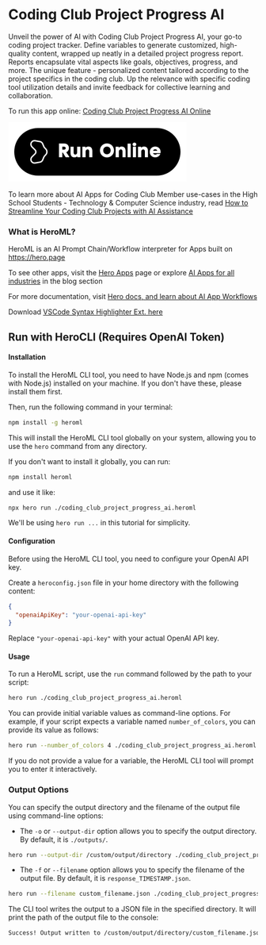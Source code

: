 # Coding Club Project Progress AI

Unveil the power of AI with Coding Club Project Progress AI, your go-to coding project tracker. Define variables to generate customized, high-quality content, wrapped up neatly in a detailed project progress report. Reports encapsulate vital aspects like goals, objectives, progress, and more. The unique feature - personalized content tailored according to the project specifics in the coding club. Up the relevance with specific coding tool utilization details and invite feedback for collective learning and collaboration.

To run this app online: [Coding Club Project Progress AI Online](https://hero.page/app/coding-club-project-progress-ai-ai-powered-coding-project-tracker/fVTFCJO16oM25NUceBnW)

[![Run Coding Club Project Progress AI Online](/assets/run.svg)](https://hero.page/app/coding-club-project-progress-ai-ai-powered-coding-project-tracker/fVTFCJO16oM25NUceBnW)

To learn more about AI Apps for Coding Club Member use-cases in the High School Students - Technology & Computer Science industry, read [How to Streamline Your Coding Club Projects with AI Assistance](https://hero.page/blog/ai/high-school-students-technology-and-computer-science/how-to-streamline-your-coding-club-projects-with-ai-assistance/170974)

### What is HeroML?
HeroML is an AI Prompt Chain/Workflow interpreter for Apps built on https://hero.page 

To see other apps, visit the [Hero Apps](https://hero.page/apps) page or explore [AI Apps for all industries](https://hero.page/blog) in the blog section

For more documentation, visit [Hero docs, and learn about AI App Workflows](https://hero.page/tutorials/introduction-to-heroml)

Download [VSCode Syntax Highlighter Ext. here](https://marketplace.visualstudio.com/items?itemName=hero-page.heroml)

## Run with HeroCLI (Requires OpenAI Token)

#### Installation

To install the HeroML CLI tool, you need to have Node.js and npm (comes with Node.js) installed on your machine. If you don't have these, please install them first. 

Then, run the following command in your terminal:

```bash
npm install -g heroml
```

This will install the HeroML CLI tool globally on your system, allowing you to use the `hero` command from any directory.

If you don't want to install it globally, you can run:

```bash
npm install heroml
```

and use it like:

```bash
npx hero run ./coding_club_project_progress_ai.heroml
```

We'll be using `hero run ...` in this tutorial for simplicity.

#### Configuration

Before using the HeroML CLI tool, you need to configure your OpenAI API key. 

Create a `heroconfig.json` file in your home directory with the following content:

```json
{
  "openaiApiKey": "your-openai-api-key"
}
```

Replace `"your-openai-api-key"` with your actual OpenAI API key.

#### Usage

To run a HeroML script, use the `run` command followed by the path to your script:

```bash
hero run ./coding_club_project_progress_ai.heroml
```

You can provide initial variable values as command-line options. For example, if your script expects a variable named `number_of_colors`, you can provide its value as follows:

```bash
hero run --number_of_colors 4 ./coding_club_project_progress_ai.heroml
```

If you do not provide a value for a variable, the HeroML CLI tool will prompt you to enter it interactively.

### Output Options

You can specify the output directory and the filename of the output file using command-line options:

- The `-o` or `--output-dir` option allows you to specify the output directory. By default, it is `./outputs/`.

```bash
hero run --output-dir /custom/output/directory ./coding_club_project_progress_ai.heroml
```

- The `-f` or `--filename` option allows you to specify the filename of the output file. By default, it is `response_TIMESTAMP.json`.

```bash
hero run --filename custom_filename.json ./coding_club_project_progress_ai.heroml
```

The CLI tool writes the output to a JSON file in the specified directory. It will print the path of the output file to the console:

```bash
Success! Output written to /custom/output/directory/custom_filename.json
```

